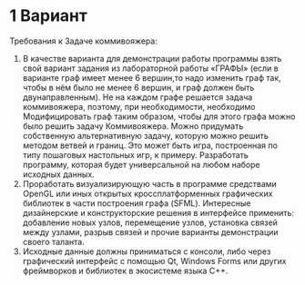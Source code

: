 # 1 Вариант
Требования к Задаче коммивояжера:
1. В качестве варианта для демонстрации работы программы взять свой вариант задания из лабораторной работы «ГРАФЫ» (если в варианте граф имеет менее 6 вершин,то надо изменить граф так, чтобы в нём было не менее 6 вершин, и граф должен быть двунаправленным).
Не на каждом графе решается задача коммивояжера, поэтому, при необходимости, необходимо 
Модифицировать граф таким образом, чтобы для этого графа можно было решить задачу Коммивояжера. Можно придумать собственную альтернативную задачу, которую можно решить методом ветвей и границ. 
Это может быть игра, построенная по типу пошаговых настольных игр, к примеру. 
Разработать программу, которая будет универсальной на любом наборе исходных данных.
2. Проработать визуализирующую часть в программе средствами OpenGL или иных открытых кроссплатформенных графических библиотек
в части построения графа (SFML). 
Интересные дизайнерские и конструкторские решения в интерфейсе применить: добавление новых узлов, перемещение узлов, установка связей между узлами, разрыв связей и прочие варианты демонстрации своего таланта.
3. Исходные данные должны приниматься с консоли, либо через графический интерфейс с помощью Qt, Windows Forms или других фреймворков и библиотек в экосистеме языка C++.
